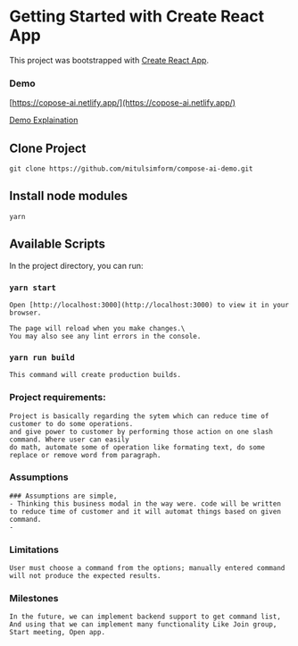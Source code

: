# Getting Started with Create React App

This project was bootstrapped with [Create React App](https://github.com/facebook/create-react-app).

### Demo
[https://copose-ai.netlify.app/](https://copose-ai.netlify.app/)


[Demo Explaination](https://www.loom.com/share/4bed8730e54f4073a5e407593fb480aa)


## Clone Project

```
git clone https://github.com/mitulsimform/compose-ai-demo.git
```

## Install node modules

```
yarn
```

## Available Scripts

In the project directory, you can run:

### `yarn start`

```Runs the app in the development mode.\
Open [http://localhost:3000](http://localhost:3000) to view it in your browser.

The page will reload when you make changes.\
You may also see any lint errors in the console.
```

### `yarn run build`

```
This command will create production builds.
```

### Project requirements:

```
Project is basically regarding the sytem which can reduce time of customer to do some operations. 
and give power to customer by performing those action on one slash command. Where user can easily 
do math, automate some of operation like formating text, do some replace or remove word from paragraph.
```

### Assumptions

```
### Assumptions are simple, 
- Thinking this business modal in the way were. code will be written to reduce time of customer and it will automat things based on given command. 
- 
```

### Limitations

```
User must choose a command from the options; manually entered command will not produce the expected results.
```

### Milestones

```
In the future, we can implement backend support to get command list, And using that we can implement many functionality Like Join group, Start meeting, Open app.
```
